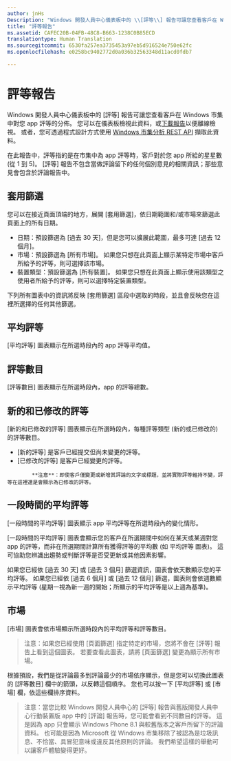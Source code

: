 ```yaml
---
author: jnHs
Description: "Windows 開發人員中心儀表板中的 \\[評等\\] 報告可讓您查看客戶在 Windows 市集中對您 app 評等的分佈。"
title: "評等報告"
ms.assetid: CAFEC20B-04FB-48C8-B663-1238C0B85ECD
translationtype: Human Translation
ms.sourcegitcommit: 6530fa257ea3735453a97eb5d916524e750e62fc
ms.openlocfilehash: e0258bc9402772d0a036b32563348d11acd0fdb7

---
```


# 評等報告


Windows 開發人員中心儀表板中的 \[評等\] 報告可讓您查看客戶在 Windows 市集中對您 app 評等的分佈。 您可以在儀表板檢視此資料，或[下載報告](download-analytic-reports.md)以便離線檢視。 或者，您可透過程式設計方式使用 [Windows 市集分析 REST API](../monetize/access-analytics-data-using-windows-store-services.md) 擷取此資料。

在此報告中，評等指的是在市集中為 app 評等時，客戶對於您 app 所給的星星數 (從 1 到 5)。 \[評等\] 報告不包含當做評論留下的任何個別意見的相關資訊；那些意見會包含於評論報告中。

## 套用篩選


您可以在接近頁面頂端的地方，展開 \[套用篩選\]，依日期範圍和/或市場來篩選此頁面上的所有日期。

-   日期：預設篩選為 \[過去 30 天\]，但是您可以擴展此範圍，最多可達 \[過去 12 個月\]。
-   市場：預設篩選為 \[所有市場\]。 如果您只想在此頁面上顯示某特定市場中客戶所給予的評等，則可選擇該市場。
-   裝置類型：預設篩選為 \[所有裝置\]。 如果您只想在此頁面上顯示使用該類型之使用者所給予的評等，則可以選擇特定裝置類型。

下列所有圖表中的資訊將反映 \[套用篩選\] 區段中選取的時段，並且會反映您在這裡所選擇的任何其他篩選。

## 平均評等


\[平均評等\] 圖表顯示在所選時段內的 app 評等平均值。

## 評等數目


\[評等數目\] 圖表顯示在所選時段內，app 的評等總數。

## 新的和已修改的評等


\[新的和已修改的評等\] 圖表顯示在所選時段內，每種評等類型 (新的或已修改的) 的評等數目。

-   \[新的評等\] 是客戶已經提交但尚未變更的評等。
-   \[已修改的評等\] 是客戶已經變更的評等。

>
            **注意**：即使客戶僅變更或新增其評論的文字或標題，並將實際評等維持不變，評等在這裡還是會顯示為已修改的評等。

## 一段時間的平均評等


\[一段時間的平均評等\] 圖表顯示 app 平均評等在所選時段內的變化情形。

\[一段時間的平均評等\] 圖表會顯示您的客戶在所選期間中如何在某天或某週對您 app 的評等，而非在所選期間計算所有獲得評等的平均數 (如 平均評等 圖表)。 這可協助您辨識出趨勢或判斷評等是否受更新或其他因素影響。

如果您已經依 \[過去 30 天\] 或 \[過去 3 個月\] 篩選資訊，圖表會依天數顯示您的平均評等。 如果您已經依 \[過去 6 個月\] 或 \[過去 12 個月\] 篩選，圖表則會依週數顯示平均評等 (星期一視為新一週的開始；所顯示的平均評等是以上週為基準)。

## 市場


\[市場\] 圖表會依市場顯示所選時段內的平均評等和評等數目。

> 注意：如果您已經使用 \[頁面篩選\] 指定特定的市場，您將不會在 \[評等\] 報告上看到這個圖表。 若要查看此圖表，請將 \[頁面篩選\] 變更為顯示所有市場。

根據預設，我們是從評論最多到評論最少的市場依序顯示，但是您可以切換此圖表的 \[評等數目\] 欄中的箭頭，以反轉這個順序。 您也可以按一下 \[平均評等\] 或 \[市場\] 欄，依這些欄排序資料。

> 注意：當您比較 Windows 開發人員中心的 \[評等\] 報告與舊版開發人員中心行動裝置版 app 中的 \[評論\] 報告時，您可能會看到不同數目的評等。 這是因為 app 只會顯示 Windows Phone 8.1 與較舊版本之客戶所留下的評論資料。 也可能是因為 Microsoft 從 Windows 市集移除了被認為是垃圾訊息、不恰當、具冒犯意味或違反其他原則的評論。 我們希望這樣的舉動可以讓客戶體驗變得更好。

 

 



<!--HONumber=Jun16_HO4-->


